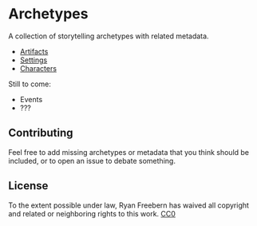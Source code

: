 # Archetypes

A collection of storytelling archetypes with related metadata.

* [Artifacts](https://raw.github.com/rfreebern/archetypes/master/artifact.json)
* [Settings](https://raw.github.com/rfreebern/archetypes/master/setting.json)
* [Characters](https://raw.github.com/rfreebern/archetypes/master/character.json)

Still to come:

* Events
* ???

## Contributing

Feel free to add missing archetypes or metadata that you think should be
included, or to open an issue to debate something.

## License

To the extent possible under law, Ryan Freebern has waived all copyright and
related or neighboring rights to this work. [CC0](http://creativecommons.org/publicdomain/zero/1.0/)
